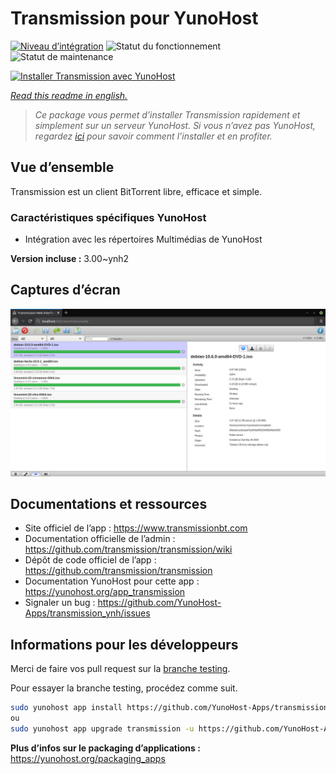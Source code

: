 <!--
N.B.: This README was automatically generated by https://github.com/YunoHost/apps/tree/master/tools/README-generator
It shall NOT be edited by hand.
-->

# Transmission pour YunoHost

[![Niveau d’intégration](https://dash.yunohost.org/integration/transmission.svg)](https://dash.yunohost.org/appci/app/transmission) ![Statut du fonctionnement](https://ci-apps.yunohost.org/ci/badges/transmission.status.svg) ![Statut de maintenance](https://ci-apps.yunohost.org/ci/badges/transmission.maintain.svg)

[![Installer Transmission avec YunoHost](https://install-app.yunohost.org/install-with-yunohost.svg)](https://install-app.yunohost.org/?app=transmission)

*[Read this readme in english.](./README.md)*

> *Ce package vous permet d’installer Transmission rapidement et simplement sur un serveur YunoHost.
Si vous n’avez pas YunoHost, regardez [ici](https://yunohost.org/#/install) pour savoir comment l’installer et en profiter.*

## Vue d’ensemble

Transmission est un client BitTorrent libre, efficace et simple.

### Caractéristiques spécifiques YunoHost

 * Intégration avec les répertoires Multimédias de YunoHost


**Version incluse :** 3.00~ynh2

## Captures d’écran

![Capture d’écran de Transmission](./doc/screenshots/transmission.jpg)

## Documentations et ressources

* Site officiel de l’app : <https://www.transmissionbt.com>
* Documentation officielle de l’admin : <https://github.com/transmission/transmission/wiki>
* Dépôt de code officiel de l’app : <https://github.com/transmission/transmission>
* Documentation YunoHost pour cette app : <https://yunohost.org/app_transmission>
* Signaler un bug : <https://github.com/YunoHost-Apps/transmission_ynh/issues>

## Informations pour les développeurs

Merci de faire vos pull request sur la [branche testing](https://github.com/YunoHost-Apps/transmission_ynh/tree/testing).

Pour essayer la branche testing, procédez comme suit.

``` bash
sudo yunohost app install https://github.com/YunoHost-Apps/transmission_ynh/tree/testing --debug
ou
sudo yunohost app upgrade transmission -u https://github.com/YunoHost-Apps/transmission_ynh/tree/testing --debug
```

**Plus d’infos sur le packaging d’applications :** <https://yunohost.org/packaging_apps>